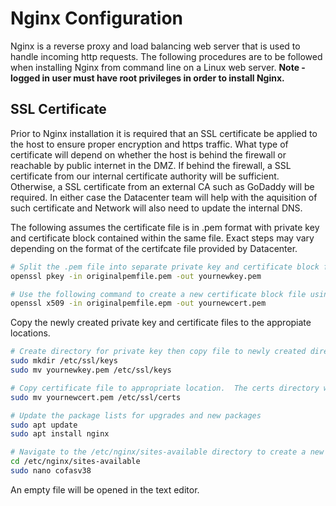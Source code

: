 <h1>Nginx Configuration</h1>
<p>Nginx is a reverse proxy and load balancing web server that is used to handle incoming http requests.  The following procedures are to be followed when installing Nginx from command line on a Linux web server. <b>Note - logged in user must have root privileges in order to install Nginx.</b></p>

<h2>SSL Certificate</h2>
<p>Prior to Nginx installation it is required that an SSL certificate be applied to the host to ensure proper encryption and https traffic.  What type of certificate will depend on whether the host is behind the firewall or reachable by public internet in the DMZ.  If behind the firewall, a SSL certificate from our internal certificate authority will be sufficient.  Otherwise, a SSL certificate from an external CA such as GoDaddy will be required.  In either case the Datacenter team will help with the aquisition of such certificate and Network will also need to update the internal DNS.</p>

<p>The following assumes the certificate file is in .pem format with private key and certificate block contained within the same file.  Exact steps may vary depending on the format of the certifcate file provided by Datacenter.</p>

```bash
# Split the .pem file into separate private key and certificate block files.  From the directory containing the .pem file run the following command to create a new private key file from the combined .pem file:
openssl pkey -in originalpemfile.pem -out yournewkey.pem
```

```bash
# Use the following command to create a new certificate block file using openssl:
openssl x509 -in originalpemfile.epm -out yournewcert.pem
```

<p>Copy the newly created private key and certificate files to the appropiate locations.</p>

```bash
# Create directory for private key then copy file to newly created directory
sudo mkdir /etc/ssl/keys
sudo mv yournewkey.pem /etc/ssl/keys
```

```bash
# Copy certificate file to appropriate location.  The certs directory will not need to be created:
sudo mv yournewcert.pem /etc/ssl/certs
```

```bash
# Update the package lists for upgrades and new packages
sudo apt update
sudo apt install nginx
```

```bash
# Navigate to the /etc/nginx/sites-available directory to create a new Nginx config file using the naming convention of the host.  For example: if the host name is COFASV38 the config file will also be named COFASV38
cd /etc/nginx/sites-available
sudo nano cofasv38
```

<p>An empty file will be opened in the text editor.</p>